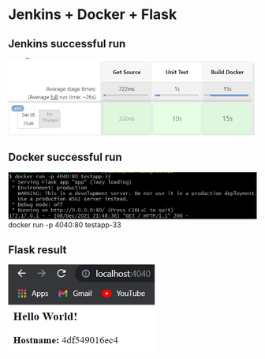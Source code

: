 # Jenkins + Docker + Flask

## Jenkins successful run
![Jenkins successful run](./images/jenkins.png?raw=true)

## Docker successful run
![Docker successful run](./images/docker.png?raw=true)
<br>
docker run -p 4040:80 testapp-33

## Flask result
![Flask result](./images/flask.png?raw=true)